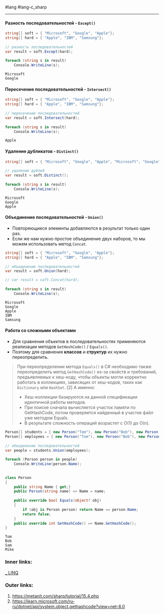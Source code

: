 #lang #lang-c_sharp 

---
#### Разность последовательностей - `Except()`

```csharp
string[] soft = { "Microsoft", "Google", "Apple"};
string[] hard = { "Apple", "IBM", "Samsung"};
 
// разность последовательностей
var result = soft.Except(hard);
 
foreach (string s in result)
    Console.WriteLine(s);
```

```
Microsoft
Google
```

#### Пересечение последовательностей - `Intersect()`

```csharp
string[] soft = { "Microsoft", "Google", "Apple"};
string[] hard = { "Apple", "IBM", "Samsung"};
 
// пересечение последовательностей
var result = soft.Intersect(hard);
 
foreach (string s in result)
    Console.WriteLine(s);
```

```
Apple
```

#### Удаление дубликатов - `Distinct()`

```csharp
string[] soft = { "Microsoft", "Google", "Apple", "Microsoft", "Google" };
 
// удаление дублей
var result = soft.Distinct();
 
foreach (string s in result)
    Console.WriteLine(s);
```

```
Microsoft
Google
Apple
```

#### Объединение последовательностей - `Union()`
- Повторяющиеся элементы добавляются в результат только один раз.
- Если же нам нужно простое объединение двух наборов, то мы можем использовать метод `Concat`.

```csharp
string[] soft = { "Microsoft", "Google", "Apple"};
string[] hard = { "Apple", "IBM", "Samsung"};
 
// объединение последовательностей
var result = soft.Union(hard);

// var result = soft.Concat(hard);
 
foreach (string s in result)
    Console.WriteLine(s);
```

```
Microsoft
Google
Apple
IBM
Samsung
```

#### Работа со сложными объектами
- Для сравнения объектов в последовательностях применяются реализации методов `GetHeshCode()` / `Equals()`. 
- Поэтому для сравнения **классов** и **структур** их нужно переопределить.
> При переопределении метода `Equals()` в C# необходимо также переопределить метод `GetHashCode()` из-за свойств и требований, предъявляемых к хеш-коду, чтобы объекты могли корректно работать в коллекциях, зависящих от хеш-кодов, таких как `Dictionary` или `HashSet`. [2]
> А именно:
> 	- Хеш-коллекции базируются на данной спецификации идентичной работы методов.
> 	- При поиске сначала вычисляется участок памяти по GetHashCode, потом проверяется найденный в участке файл уже методом Equals.
> 	- В результате сложность операций возрастет с O(1) до O(n).

```csharp
Person[] students = { new Person("Tom"), new Person("Bob"), new Person("Sam") };
Person[] employees = { new Person("Tom"), new Person("Bob"), new Person("Mike") };
 
// объединение последовательностей
var people = students.Union(employees);
 
foreach (Person person in people)
    Console.WriteLine(person.Name);
 
 
class Person
{
    public string Name { get;}
    public Person(string name) => Name = name;
 
    public override bool Equals(object? obj)
    {
        if (obj is Person person) return Name == person.Name;
        return false;
    }
    public override int GetHashCode() => Name.GetHashCode();
}
```

```
Tom
Bob
Sam
Mike
```

### Inner links:
[_ LINQ](1.%20Lang/C-sharp/Базы%20данных/LINQ/_%20LINQ.md)

### Outer links:
1. https://metanit.com/sharp/tutorial/15.4.php
2. https://learn.microsoft.com/ru-ru/dotnet/api/system.object.gethashcode?view=net-8.0